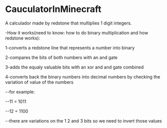 # CauculatorInMinecraft
A calculador made by redstone that multiplies 1 digit integers.


-How it works(need to know: how to do binary multiplication and how redstone works):

1-converts a redstone line that represents a number into binary

2-compares the bits of both numbers with an and gate

3-adds the equaly valuable bits with an xor and and gate combined

4-converts back the binary numbers into decimal numbers by checking the variation of value of the numbers

--for example:

--11 = 1011

--12 = 1100

--there are variations on the 1 2 and 3 bits so we need to invert those values
